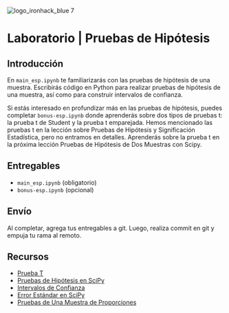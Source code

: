 ![logo_ironhack_blue 7](https://user-images.githubusercontent.com/23629340/40541063-a07a0a8a-601a-11e8-91b5-2f13e4e6b441.png)

# Laboratorio | Pruebas de Hipótesis

## Introducción

En `main_esp.ipynb` te familiarizarás con las pruebas de hipótesis de una muestra. Escribirás código en Python para realizar pruebas de hipótesis de una muestra, así como para construir intervalos de confianza.

Si estás interesado en profundizar más en las pruebas de hipótesis, puedes completar `bonus-esp.ipynb` donde aprenderás sobre dos tipos de pruebas t: la prueba t de Student y la prueba t emparejada. Hemos mencionado las pruebas t en la lección sobre Pruebas de Hipótesis y Significación Estadística, pero no entramos en detalles. Aprenderás sobre la prueba t en la próxima lección Pruebas de Hipótesis de Dos Muestras con Scipy.

## Entregables

- `main_esp.ipynb` (obligatorio)
- `bonus-esp.ipynb` (opcional)

## Envío

Al completar, agrega tus entregables a git. Luego, realiza commit en git y empuja tu rama al remoto.

## Recursos

- [Prueba T](https://researchbasics.education.uconn.edu/t-test/)
- [Pruebas de Hipótesis en SciPy](https://scipy-lectures.org/packages/statistics/index.html#hypothesis-testing-comparing-two-groups)
- [Intervalos de Confianza](https://en.wikipedia.org/wiki/Confidence_interval)
- [Error Estándar en SciPy](https://docs.scipy.org/doc/scipy/reference/generated/scipy.stats.sem.html)
- [Pruebas de Una Muestra de Proporciones](http://sphweb.bumc.bu.edu/otlt/MPH-Modules/BS/SAS/SAS6-CategoricalData/SAS6-CategoricalData2.html)